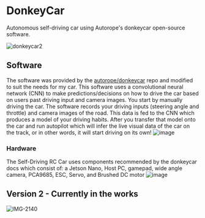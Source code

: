 # DonkeyCar
Autonomous self-driving car using Autorope's donkeycar open-source software.

![donkeycar2](https://user-images.githubusercontent.com/87390731/133941557-80d9f9e6-2b96-49e0-ab23-7434410fb5fd.PNG)

## Software
The software was provided by the [autorope/donkeycar](https://github.com/autorope/donkeycar) repo and modified to suit the needs for my car. This software uses a convolutional neural network (CNN) to make predictions/decisions on how to drive the car based on users past driving input and camera images. You start by manually driving the car. The software records your driving inputs (steering angle and throttle) and camera images of the road. This data is fed to the CNN which produces a model of your driving habits. After you transfer that model onto the car and run autopilot which will infer the live visual data of the car on the track, or in other words, it will start driving on its own!
![image](https://user-images.githubusercontent.com/87390731/134260788-a8d13bc5-891f-414c-bb37-2fb63de9616f.png)

### Hardware
The Self-Driving RC Car uses components recommended by the donkeycar docs which consist of: a Jetson Nano, Host PC, gamepad, wide angle camera, PCA9685, ESC, Servo, and Brushed DC motor
![image](https://user-images.githubusercontent.com/87390731/134260487-38ae4370-b9de-4ff4-95b7-4f4d4c0c9972.png)

## Version 2 - Currently in the works
![IMG-2140](https://user-images.githubusercontent.com/87390731/133941502-43663ebd-376c-4e30-8b4d-c073a8fc3357.jpg)

